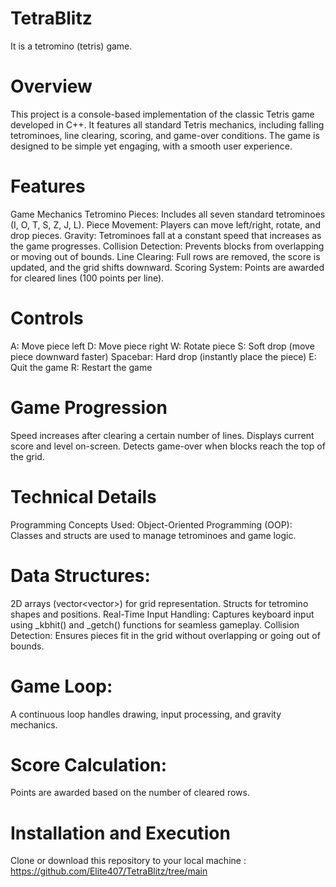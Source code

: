 # TetraBlitz
It is a tetromino (tetris) game.

# Overview
This project is a console-based implementation of the classic Tetris game developed in C++. It features all standard Tetris mechanics, including falling tetrominoes, line clearing, scoring, and game-over conditions. The game is designed to be simple yet engaging, with a smooth user experience.


# Features
Game Mechanics
Tetromino Pieces: Includes all seven standard tetrominoes (I, O, T, S, Z, J, L).
Piece Movement: Players can move left/right, rotate, and drop pieces.
Gravity: Tetrominoes fall at a constant speed that increases as the game progresses.
Collision Detection: Prevents blocks from overlapping or moving out of bounds.
Line Clearing: Full rows are removed, the score is updated, and the grid shifts downward.
Scoring System: Points are awarded for cleared lines (100 points per line).

# Controls
A: Move piece left
D: Move piece right
W: Rotate piece
S: Soft drop (move piece downward faster)
Spacebar: Hard drop (instantly place the piece)
E: Quit the game
R: Restart the game

# Game Progression
Speed increases after clearing a certain number of lines.
Displays current score and level on-screen.
Detects game-over when blocks reach the top of the grid.

# Technical Details
Programming Concepts Used:
Object-Oriented Programming (OOP): Classes and structs are used to manage tetrominoes and game logic.

# Data Structures:
2D arrays (vector<vector<int>>) for grid representation.
Structs for tetromino shapes and positions.
Real-Time Input Handling: Captures keyboard input using _kbhit() and _getch() functions for seamless gameplay.
Collision Detection: Ensures pieces fit in the grid without overlapping or going out of bounds.

# Game Loop:

A continuous loop handles drawing, input processing, and gravity mechanics.

# Score Calculation:
Points are awarded based on the number of cleared rows.

# Installation and Execution
Clone or download this repository to your local machine :
https://github.com/Elite407/TetraBlitz/tree/main
